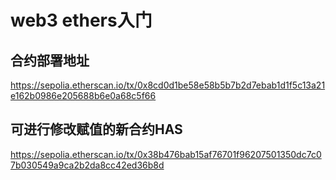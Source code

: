 # web3 ethers入门


## 合约部署地址

https://sepolia.etherscan.io/tx/0x8cd0d1be58e58b5b7b2d7ebab1d1f5c13a21e162b0986e205688b6e0a68c5f66


## 可进行修改赋值的新合约HAS

https://sepolia.etherscan.io/tx/0x38b476bab15af76701f96207501350dc7c07b030549a9ca2b2da8cc42ed36b8d